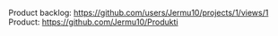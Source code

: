 Product backlog: https://github.com/users/Jermu10/projects/1/views/1
Product: https://github.com/Jermu10/Produkti
